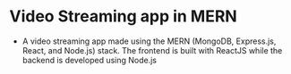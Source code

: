# Video Streaming app in MERN

- A video streaming app made  using the MERN (MongoDB, Express.js, React, and Node.js) stack. The frontend is built with ReactJS while the backend is developed using Node.js

